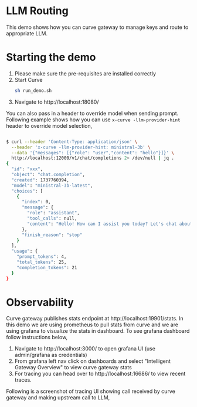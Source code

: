 # LLM Routing
This demo shows how you can curve  gateway to manage keys and route to appropriate LLM.

# Starting the demo
1. Please make sure the pre-requisites are installed correctly
1. Start Curve
   ```sh
   sh run_demo.sh
   ```
1. Navigate to http://localhost:18080/

You can also pass in a header to override model when sending prompt. Following example shows how you can use `x-curve -llm-provider-hint` header to override model selection,

```bash

$ curl --header 'Content-Type: application/json' \
  --header 'x-curve -llm-provider-hint: ministral-3b' \
  --data '{"messages": [{"role": "user","content": "hello"}]}' \
  http://localhost:12000/v1/chat/completions 2> /dev/null | jq .
{
  "id": "xxx",
  "object": "chat.completion",
  "created": 1737760394,
  "model": "ministral-3b-latest",
  "choices": [
    {
      "index": 0,
      "message": {
        "role": "assistant",
        "tool_calls": null,
        "content": "Hello! How can I assist you today? Let's chat about anything you'd like. 😊"
      },
      "finish_reason": "stop"
    }
  ],
  "usage": {
    "prompt_tokens": 4,
    "total_tokens": 25,
    "completion_tokens": 21
  }
}

```

# Observability
Curve gateway publishes stats endpoint at http://localhost:19901/stats. In this demo we are using prometheus to pull stats from curve  and we are using grafana to visualize the stats in dashboard. To see grafana dashboard follow instructions below,

1. Navigate to http://localhost:3000/ to open grafana UI (use admin/grafana as credentials)
1. From grafana left nav click on dashboards and select "Intelligent Gateway Overview" to view curve  gateway stats
1. For tracing you can head over to http://localhost:16686/ to view recent traces.

Following is a screenshot of tracing UI showing call received by curve  gateway and making upstream call to LLM,

